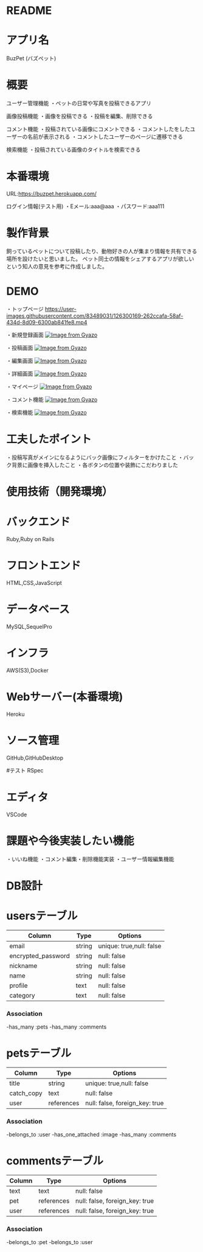 # README
# アプリ名
 BuzPet  (バズペット)


# 概要
ユーザー管理機能
・ペットの日常や写真を投稿できるアプリ


画像投稿機能
・画像を投稿できる
・投稿を編集、削除できる

コメント機能
・投稿されている画像にコメントできる
・コメントしたをしたユーザーの名前が表示される
・コメントしたユーザーのページに遷移できる

検索機能
・投稿されている画像のタイトルを検索できる

# 本番環境
URL:https://buzpet.herokuapp.com/

ログイン情報(テスト用)
・Eメール:aaa@aaa
・パスワード:aaa111


# 製作背景
飼っているペットについて投稿したり、動物好きの人が集まり情報を共有できる場所を設けたいと思いました。
ペット同士の情報をシェアするアプリが欲しいという知人の意見を参考に作成しました。

# DEMO
・トップページ
https://user-images.githubusercontent.com/83489031/126300169-262ccafa-58af-434d-8d09-6300ab841fe8.mp4


・新規登録画面
[![Image from Gyazo](https://i.gyazo.com/cb7946151ec021701452ec84fc9fe41e.gif)](https://gyazo.com/cb7946151ec021701452ec84fc9fe41e)

・投稿画面
[![Image from Gyazo](https://i.gyazo.com/6be1b55a5a278c21eb2552724eb52b22.gif)](https://gyazo.com/6be1b55a5a278c21eb2552724eb52b22)


・編集画面
[![Image from Gyazo](https://i.gyazo.com/fbbfb7b801bab8da7a67e1568e7edf4e.gif)](https://gyazo.com/fbbfb7b801bab8da7a67e1568e7edf4e)


・詳細画面
[![Image from Gyazo](https://i.gyazo.com/39c9a2a7608dd2b02feec5fd389d349c.gif)](https://gyazo.com/39c9a2a7608dd2b02feec5fd389d349c)

・マイページ
[![Image from Gyazo](https://i.gyazo.com/bce19e84a3f34a8f82732d5e2e20860c.gif)](https://gyazo.com/bce19e84a3f34a8f82732d5e2e20860c)

・コメント機能
[![Image from Gyazo](https://i.gyazo.com/878cc104dff89d1d0636d2d936d95e7b.gif)](https://gyazo.com/878cc104dff89d1d0636d2d936d95e7b)


・検索機能
[![Image from Gyazo](https://i.gyazo.com/bb1c3bf2c857878ee222c77f75a9fbc8.gif)](https://gyazo.com/bb1c3bf2c857878ee222c77f75a9fbc8)


# 工夫したポイント

・投稿写真がメインになるようにバック画像にフィルターをかけたこと
・バック背景に画像を挿入したこと
・各ボタンの位置や装飾にこだわりました

# 使用技術（開発環境）
# バックエンド
Ruby,Ruby on Rails

# フロントエンド
HTML,CSS,JavaScript

# データベース
MySQL,SequelPro

# インフラ
AWS(S3),Docker

# Webサーバー(本番環境)
Heroku



# ソース管理
GitHub,GitHubDesktop

#テスト
RSpec

# エディタ
VSCode

# 課題や今後実装したい機能
・いいね機能
・コメント編集・削除機能実装
・ユーザー情報編集機能



# DB設計  

# usersテーブル

| Column             | Type   | Options                   |
|-----------------   | ------ | ------------------------- |
| email              | string | unique: true,null: false  |
| encrypted_password | string | null: false               |
| nickname           | string | null: false               |
| name               | string | null: false               |
| profile            | text   | null: false               |
| category           | text   | null: false               |

### Association
-has_many :pets
-has_many :comments


# petsテーブル

| Column             | Type       | Options                        |
|-----------------   | ---------- | ------------------------------ |
| title              | string     | unique: true,null: false       |
| catch_copy         | text       | null: false                    |
| user               | references | null: false, foreign_key: true |

### Association
-belongs_to :user
-has_one_attached :image
-has_many :comments


# commentsテーブル
| Column             | Type       | Options                        |
|-----------------   | ---------- | ------------------------------ |
| text               | text       | null: false                    |
| pet                | references | null: false, foreign_key: true |                    |
| user               | references | null: false, foreign_key: true |

### Association
-belongs_to :pet
-belongs_to :user


